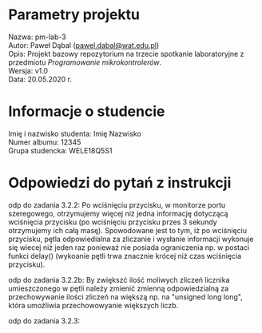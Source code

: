 # Parametry projektu

Nazwa: pm-lab-3  
Autor: Paweł Dąbal (pawel.dabal@wat.edu.pl)  
Opis: Projekt bazowy repozytorium na trzecie spotkanie laboratoryjne z przedmiotu _Programowanie mikrokontrolerów_.  
Wersja: v1.0  
Data: 20.05.2020 r.

# Informacje o studencie

Imię i nazwisko studenta: Imię Nazwisko  
Numer albumu: 12345  
Grupa studencka: WELE18Q5S1

# Odpowiedzi do pytań z instrukcji
odp do zadania 3.2.2:
    Po wciśnięciu przycisku, w monitorze portu szeregowego, otrzymujemy więcej niż jedna informację dotyczącą wciśnięcia przycisku
    (po wciśnięciu przycisku przes 3 sekundy otrzymujemy ich całą masę). Spowodowane jest to tym, iż po wciśnięciu przycisku, pętla odpowiedialna za zliczanie i wysłanie informacji wykonuje się wiecej niż jeden raz ponieważ nie posiada ograniczenia np. w postaci funkci delay() (wykoanie pętli trwa znacznie krócej niż czas wciśnięcia przycisku).

odp do zadania 3.2.2b:
    By zwiększć ilość moliwych zliczeń licznika umieszczonego w pętli należy zmienić zmienną odpowiedzialną za przechowywanie ilości zliczeń na większą np. na "unsigned long long", która umożliwia przechowowyanie większych liczb. 

odp do zadania 3.2.3:
    